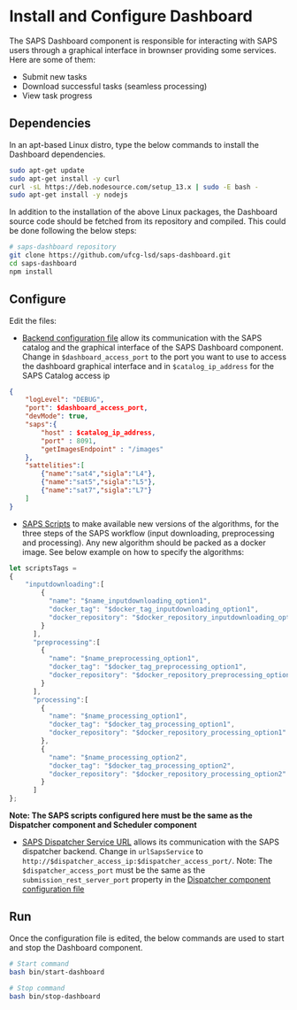 # Install and Configure Dashboard

The SAPS Dashboard component is responsible for interacting with SAPS users through a graphical interface in brownser providing some services. Here are some of them:
- Submit new tasks
- Download successful tasks (seamless processing)
- View task progress
  
## Dependencies

In an apt-based Linux distro, type the below commands to install the Dashboard dependencies.

```bash
sudo apt-get update
sudo apt-get install -y curl
curl -sL https://deb.nodesource.com/setup_13.x | sudo -E bash -
sudo apt-get install -y nodejs
```

In addition to the installation of the above Linux packages, the Dashboard source code should be fetched from its repository and compiled. This could be done following the below steps:

```bash
# saps-dashboard repository
git clone https://github.com/ufcg-lsd/saps-dashboard.git
cd saps-dashboard
npm install
```

## Configure

Edit the files:
- [Backend configuration file](/backend.config) allow its communication with the SAPS catalog and the graphical interface of the SAPS Dashboard component. Change in ```$dashboard_access_port``` to the port you want to use to access the dashboard graphical interface and in ```$catalog_ip_address``` for the SAPS Catalog access ip
```json
{
  	"logLevel": "DEBUG",
  	"port": $dashboard_access_port,
  	"devMode": true,
  	"saps":{
		"host" : $catalog_ip_address,
		"port" : 8091,
		"getImagesEndpoint" : "/images" 
	},
	"sattelities":[
		{"name":"sat4","sigla":"L4"},
		{"name":"sat5","sigla":"L5"},
		{"name":"sat7","sigla":"L7"}
	]
}
```

- [SAPS Scripts](/public/dashboardApp.js) to make available new versions of the algorithms, for the three steps of the SAPS workflow (input downloading, preprocessing and processing). Any new algorithm should be packed as a docker image. See below example on how to specify the algorithms:
    
```javascript
let scriptsTags =
{
    "inputdownloading":[
        {
          "name": "$name_inputdownloading_option1",
          "docker_tag": "$docker_tag_inputdownloading_option1",
          "docker_repository": "$docker_repository_inputdownloading_option1"
        }
      ],
      "preprocessing":[
        {
          "name": "$name_preprocessing_option1",
          "docker_tag": "$docker_tag_preprocessing_option1",
          "docker_repository": "$docker_repository_preprocessing_option1"
        }
      ],
      "processing":[
        {
          "name": "$name_processing_option1",
          "docker_tag": "$docker_tag_processing_option1",
          "docker_repository": "$docker_repository_processing_option1"
        },
        {
          "name": "$name_processing_option2",
          "docker_tag": "$docker_tag_processing_option2",
          "docker_repository": "$docker_repository_processing_option2"
        }
      ]
};
```
**Note: The SAPS scripts configured here must be the same as the Dispatcher component and Scheduler component**

- [SAPS Dispatcher Service URL](/public/dashboardApp.js) allows its communication with the SAPS dispatcher backend. Change in ```urlSapsService``` to ```http://$dispatcher_access_ip:$dispatcher_access_port/```. Note: The ```$dispatcher_access_port``` must be the same as the ```submission_rest_server_port``` property in the [Dispatcher component configuration file](https://github.com/ufcg-lsd/saps-engine/blob/develop/config/dispatcher.conf)

## Run

Once the configuration file is edited, the below commands are used to start and stop the Dashboard component.

```bash
# Start command
bash bin/start-dashboard
```

```bash
# Stop command
bash bin/stop-dashboard
```